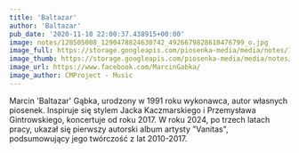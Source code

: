 ```yaml
---
title: 'Baltazar'
author: 'Baltazar'
pub_date: '2020-11-10 22:00:37.438915+00:00'
image: notes/120505008_1290478824630742_4926679828610476799_o.jpg
image_full: https://storage.googleapis.com/piosenka-media/media/notes/120505008_1290478824630742_4926679828610476799_o.jpg
image_thumb: https://storage.googleapis.com/piosenka-media/media/notes/120505008_1290478824630742_4926679828610476799_o.jpg.0x300_q85_upscale.jpg
image_url: https://www.facebook.com/MarcinGabka/
image_author: CMProject - Music
---
```


Marcin 'Baltazar' Gąbka, urodzony w 1991 roku wykonawca, autor własnych piosenek. Inspiruje się stylem Jacka Kaczmarskiego i Przemysława Gintrowskiego, koncertuje od roku 2017.  W roku 2024, po trzech latach pracy, ukazał się pierwszy autorski album artysty "Vanitas", podsumowujący jego twórczość z lat 2010\-2017.